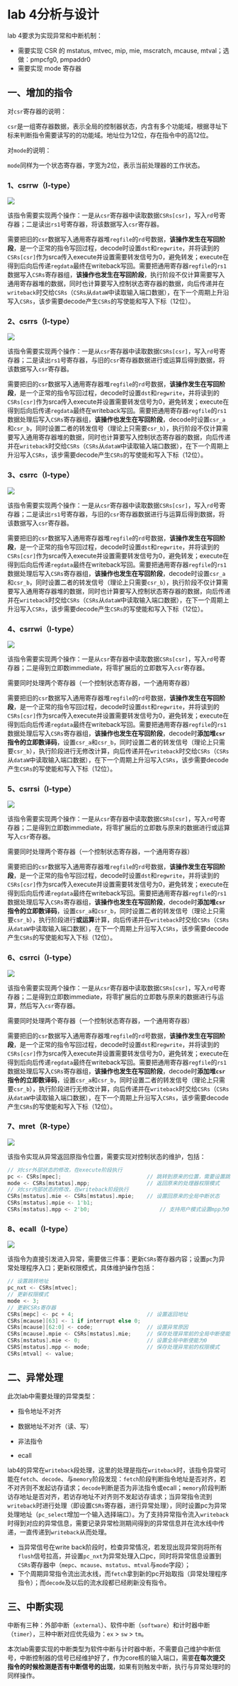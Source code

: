 # lab 4分析与设计

lab 4要求为实现异常和中断机制：

- 需要实现 CSR 的 mstatus, mtvec, mip, mie, mscratch, mcause, mtval；选做：pmpcfg0, pmpaddr0
- 需要实现 mode 寄存器

## 一、增加的指令

对`csr`寄存器的说明：

`csr`是一组寄存器数据，表示全局的控制器状态，内含有多个功能域，根据寻址下标来判断指令需要读写的的功能域。地址位为12位，存在指令中的高12位。

对`mode`的说明：

`mode`同样为一个状态寄存器，字宽为2位，表示当前处理器的工作状态。

### 1、csrrw（I-type）

![](img/csrrw.png)

该指令需要实现两个操作：一是从`csr`寄存器中读取数据`CSRs[csr]`，写入`rd`号寄存器；二是读出`rs1`号寄存器，将该数据写入`csr`寄存器。

需要把旧的`csr`数据写入通用寄存器堆`regfile`的`rd`号数据，**该操作发生在写回阶段**，是一个正常的指令写回过程，decode时设置`dst`和`regwrite`，并将读到的`CSRs[csr]`作为srca传入execute并设置需要转发信号为0，避免转发；execute在得到后向后传递`regdata`最终在writeback写回。需要把通用寄存器`regfile`的`rs1`数据写入`CSRs`寄存器组，**该操作也发生在写回阶段**，执行阶段不仅计算需要写入通用寄存器堆的数据，同时也计算要写入控制状态寄存器的数据，向后传递并在`writeback`时交给`CSRs`（`CSRs`从`dataW`中读取输入端口数据），在下一个周期上升沿写入`CSRs`，该步需要decode产生`CSRs`的写使能和写入下标（12位）。

### 2、csrrs（I-type）

![](img/csrrs.png)

该指令需要实现两个操作：一是从`csr`寄存器中读取数据`CSRs[csr]`，写入`rd`号寄存器；二是读出`rs1`号寄存器，与旧的`csr`寄存器数据进行或运算后得到数据，将该数据写入`csr`寄存器。

需要把旧的`csr`数据写入通用寄存器堆`regfile`的`rd`号数据，**该操作发生在写回阶段**，是一个正常的指令写回过程，decode时设置`dst`和`regwrite`，并将读到的`CSRs[csr]`作为srca传入execute并设置需要转发信号为0，避免转发；execute在得到后向后传递`regdata`最终在writeback写回。需要把通用寄存器`regfile`的`rs1`数据处理后写入`CSRs`寄存器组，**该操作也发生在写回阶段**，decode时设置`csr_a`和`csr_b`，同时设置二者的转发信号（理论上只需要`csr_b`），执行阶段不仅计算需要写入通用寄存器堆的数据，同时也计算要写入控制状态寄存器的数据，向后传递并在`writeback`时交给`CSRs`（`CSRs`从`dataW`中读取输入端口数据），在下一个周期上升沿写入`CSRs`，该步需要decode产生`CSRs`的写使能和写入下标（12位）。

### 3、csrrc（I-type）

![](img/csrrc.png)

该指令需要实现两个操作：一是从`csr`寄存器中读取数据`CSRs[csr]`，写入`rd`号寄存器；二是读出`rs1`号寄存器，与旧的`csr`寄存器数据进行与运算后得到数据，将该数据写入`csr`寄存器。

需要把旧的`csr`数据写入通用寄存器堆`regfile`的`rd`号数据，**该操作发生在写回阶段**，是一个正常的指令写回过程，decode时设置`dst`和`regwrite`，并将读到的`CSRs[csr]`作为srca传入execute并设置需要转发信号为0，避免转发；execute在得到后向后传递`regdata`最终在writeback写回。需要把通用寄存器`regfile`的`rs1`数据处理后写入`CSRs`寄存器组，**该操作也发生在写回阶段**，decode时设置`csr_a`和`csr_b`，同时设置二者的转发信号（理论上只需要`csr_b`），执行阶段不仅计算需要写入通用寄存器堆的数据，同时也计算要写入控制状态寄存器的数据，向后传递并在`writeback`时交给`CSRs`（`CSRs`从`dataW`中读取输入端口数据），在下一个周期上升沿写入`CSRs`，该步需要decode产生`CSRs`的写使能和写入下标（12位）。

### 4、csrrwi（I-type）

![](img/csrrwi.png)

该指令需要实现两个操作：一是从`csr`寄存器中读取数据`CSRs[csr]`，写入`rd`号寄存器；二是得到立即数immediate，将零扩展后的立即数写入`csr`寄存器。

需要同时处理两个寄存器（一个控制状态寄存器，一个通用寄存器）

需要把旧的`csr`数据写入通用寄存器堆`regfile`的`rd`号数据，**该操作发生在写回阶段**，是一个正常的指令写回过程，decode时设置`dst`和`regwrite`，并将读到的`CSRs[csr]`作为srca传入execute并设置需要转发信号为0，避免转发；execute在得到后向后传递`regdata`最终在writeback写回。需要把通用寄存器`regfile`的`rs1`数据处理后写入`CSRs`寄存器组，**该操作也发生在写回阶段**，decode时**添加堆`csr`指令的立即数译码**，设置`csr_a`和`csr_b`，同时设置二者的转发信号（理论上只需要`csr_b`），执行阶段进行无修改计算，向后传递并在`writeback`时交给`CSRs`（`CSRs`从`dataW`中读取输入端口数据），在下一个周期上升沿写入`CSRs`，该步需要decode产生`CSRs`的写使能和写入下标（12位）。

### 5、csrrsi（I-type）

![](img/csrrsi.png)

该指令需要实现两个操作：一是从`csr`寄存器中读取数据`CSRs[csr]`，写入`rd`号寄存器；二是得到立即数immediate，将零扩展后的立即数与原来的数据进行或运算写入`csr`寄存器。

需要同时处理两个寄存器（一个控制状态寄存器，一个通用寄存器）

需要把旧的`csr`数据写入通用寄存器堆`regfile`的`rd`号数据，**该操作发生在写回阶段**，是一个正常的指令写回过程，decode时设置`dst`和`regwrite`，并将读到的`CSRs[csr]`作为srca传入execute并设置需要转发信号为0，避免转发；execute在得到后向后传递`regdata`最终在writeback写回。需要把通用寄存器`regfile`的`rs1`数据处理后写入`CSRs`寄存器组，**该操作也发生在写回阶段**，decode时**添加堆`csr`指令的立即数译码**，设置`csr_a`和`csr_b`，同时设置二者的转发信号（理论上只需要`csr_b`），执行阶段进行**或运算**计算，向后传递并在`writeback`时交给`CSRs`（`CSRs`从`dataW`中读取输入端口数据），在下一个周期上升沿写入`CSRs`，该步需要decode产生`CSRs`的写使能和写入下标（12位）。

### 6、csrrci（I-type）

![](img/csrrci.png)

该指令需要实现两个操作：一是从`csr`寄存器中读取数据`CSRs[csr]`，写入`rd`号寄存器；二是得到立即数immediate，将零扩展后的立即数与原来的数据进行与运算，然后写入`csr`寄存器。

需要同时处理两个寄存器（一个控制状态寄存器，一个通用寄存器）

需要把旧的`csr`数据写入通用寄存器堆`regfile`的`rd`号数据，**该操作发生在写回阶段**，是一个正常的指令写回过程，decode时设置`dst`和`regwrite`，并将读到的`CSRs[csr]`作为srca传入execute并设置需要转发信号为0，避免转发；execute在得到后向后传递`regdata`最终在writeback写回。需要把通用寄存器`regfile`的`rs1`数据处理后写入`CSRs`寄存器组，**该操作也发生在写回阶段**，decode时**添加堆`csr`指令的立即数译码**，设置`csr_a`和`csr_b`，同时设置二者的转发信号（理论上只需要`csr_b`），执行阶段进行无修改计算，向后传递并在`writeback`时交给`CSRs`（`CSRs`从`dataW`中读取输入端口数据），在下一个周期上升沿写入`CSRs`，该步需要decode产生`CSRs`的写使能和写入下标（12位）。

### 7、mret（R-type）

![](img/mret.png)

该指令实现从异常返回原指令位置，需要实现对控制状态的维护，包括：

```verilog
// 对csr外部状态的修改，在execute阶段执行
pc <- CSRs[mpec];							// 跳转到原来的位置，需要设置跳转信号与pc_nxt
mode <- CSRs[mstatus].mpp;					// 返回原来的处理器权限模式
// 对csr内部状态的修改，在writeback阶段执行
CSRs[mstatus].mie <- CSRs[mstatus].mpie;	// 设置回原来的全局中断状态
CSRs[mstatus].mpie <- 1'b1;
CSRs[mstatus].mpp <- 2'b0;						// 支持用户模式设置mpp为0
```

### 8、ecall（I-type）

![](img/ecall.png)

该指令为直接引发进入异常，需要做三件事：更新`CSRs`寄存器内容；设置`pc`为异常处理程序入口；更新权限模式，具体维护操作包括：

```verilog
// 设置跳转地址
pc_nxt <- CSRs[mtvec];
// 更新权限模式
mode <- 3;
// 更新CSRs寄存器
CSRs[mepc] <- pc + 4;						// 设置返回地址
CSRs[mcause][63] <- 1 if interrupt else 0;
CSRs[mcause][62:0] <- code;					// 设置异常原因
CSRs[mcause].mpie <- CSRs[mstatus].mie;		// 保存处理异常前的全局中断使能
CSRs[mstatus].mie <- 0;						// 设置全局中断使能为0
CSRS[mstatus].mpp <- mode;					// 保存处理异常前的权限模式
CSRs[mtval] <- value;
```

## 二、异常处理

此次lab中需要处理的异常类型：

- 指令地址不对齐

- 数据地址不对齐（读、写）

- 非法指令

- ecall

lab4的异常在`writeback`段处理，这里的处理是指在`writeback`时，该指令异常可能在`fetch`、`decode`、与`memory`阶段发现：`fetch`阶段判断指令地址是否对齐，若不对齐则不发起访存请求；`decode`判断是否为非法指令或ecall；`memory`阶段判断访存地址是否对齐，若访存地址不对齐则不发起访存请求；当异常指令流到`writeback`时进行处理（即设置`CSRs`寄存器，进行异常处理），同时设置pc为异常处理地址（`pc_select`增加一个输入选择端口）。为了支持异常指令流入`writeback`时得到对应的异常信息，需要记录异常检测期间得到的异常信息并在流水线中传递，一直传递到`writeback`从而处理。

- 当异常信号在write back阶段时，检查异常情况，若发现出现异常则将所有`flush`信号拉高，并设置`pc_nxt`为异常处理入口pc，同时将异常信息设置到`CSRs`寄存器中（`mepc`、`mcause`、`mstatus`、`mtval`与`mode`字段）；
- 下个周期异常指令流出流水线，而`fetch`拿到新的pc开始取指（异常处理程序指令）；而`decode`及以后的流水段都已经刷新没有指令。

## 三、中断实现

中断有三种：外部中断（`external`）、软件中断（`software`）和计时器中断（`timer`），三种中断对应优先级为：`ex` > `sw` > `tm`。

本次lab需要实现的中断类型为软件中断与计时器中断，不需要自己维护中断信号，中断控制器的信号已经维护好了，作为core核的输入端口，需要**在每次提交指令的时候检测是否有中断信号的出现**，如果有则触发中断，执行与异常处理时的同样操作。

